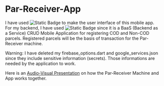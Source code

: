 # Par-Receiver-App
I have used ![Static Badge](https://img.shields.io/badge/Flutter-blue) to make the user interface of this mobile app. 
For my backend, I have used ![Static Badge](https://img.shields.io/badge/Firebase-yellow) since it is a BaaS (Backend as a Service)
CRUD Mobile Application for registering COD and Non-COD parcels. Registered parcels will be the basis of transaction for the Par-Receiver machine.

Warning: I have deleted my firebase_options.dart and google_services.json since they include sensitive information (secrets).
Those informations are needed by the application to work.

Here is an [Audio-Visual Presentation](https://drive.google.com/file/d/1YCKJfx-oJFWOlZKkQbCbiCAsmtDB7QLt/view?usp=sharing) on how the Par-Receiver Machine and App works together.

